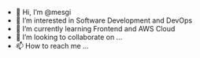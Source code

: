 - 👋 Hi, I’m @mesgi
- 👀 I’m interested in Software Development and DevOps
- 🌱 I’m currently learning Frontend and AWS Cloud
- 💞️ I’m looking to collaborate on ...
- 📫 How to reach me ...

<!---
mesgi/mesgi is a ✨ special ✨ repository because its `README.md` (this file) appears on your GitHub profile.
You can click the Preview link to take a look at your changes.
--->
